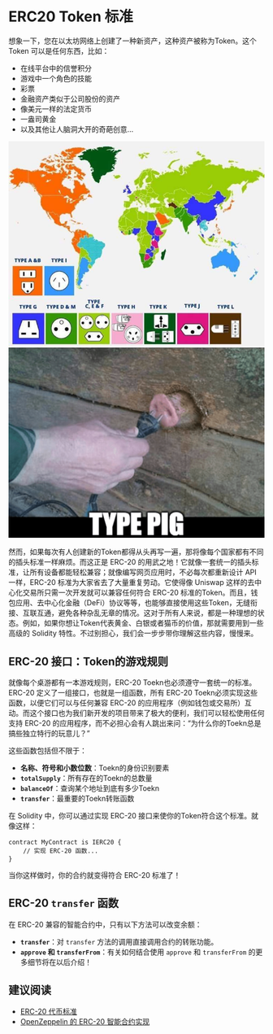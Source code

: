 # ERC20 Token 标准

想象一下，您在以太坊网络上创建了一种新资产，这种资产被称为Token。这个 Token 可以是任何东西，比如：

- 在线平台中的信誉积分
- 游戏中一个角色的技能
- 彩票
- 金融资产类似于公司股份的资产
- 像美元一样的法定货币
- 一盎司黄金
- 以及其他让人脑洞大开的奇葩创意...

![plug_standard.jpeg](./img/plug_standard.jpeg)
![plug_pig.jpeg](./img/plug_pig.png)

然而，如果每次有人创建新的Token都得从头再写一遍，那将像每个国家都有不同的插头标准一样麻烦。而这正是 ERC-20 的用武之地！它就像一套统一的插头标准，让所有设备都能轻松兼容；就像编写网页应用时，不必每次都重新设计 API 一样，ERC-20 标准为大家省去了大量重复劳动。它使得像 Uniswap 这样的去中心化交易所只需一次开发就可以兼容任何符合 ERC-20 标准的Token。而且，钱包应用、去中心化金融（DeFi）协议等等，也能够直接使用这些Token，无缝衔接、互联互通，避免各种杂乱无章的情况。这对于所有人来说，都是一种理想的状态。例如，如果你想让Token代表黄金、白银或者猫币的价值，那就需要用到一些高级的 Solidity 特性。不过别担心，我们会一步步带你理解这些内容，慢慢来。

## ERC-20 接口：Token的游戏规则

就像每个桌游都有一本游戏规则，ERC-20 Toekn也必须遵守一套统一的标准。ERC-20 定义了一组接口，也就是一组函数，所有 ERC-20 Toekn必须实现这些函数，以便它们可以与任何兼容 ERC-20 的应用程序（例如钱包或交易所）互动。而这个接口也为我们新开发的项目带来了极大的便利，我们可以轻松使用任何支持 ERC-20 的应用程序，而不必担心会有人跳出来问：“为什么你的Toekn总是搞些独立特行的玩意儿？”

这些函数包括但不限于：

- **名称、符号和小数位数**：Toekn的身份识别要素
- **`totalSupply`**：所有存在的Toekn的总数量
- **`balanceOf`**：查询某个地址到底有多少Toekn
- **`transfer`**：最重要的Toekn转账函数

在 Solidity 中，你可以通过实现 ERC-20 接口来使你的Token符合这个标准。就像这样：

```solidity
contract MyContract is IERC20 {
    // 实现 ERC-20 函数...
}
```

当你这样做时，你的合约就变得符合 ERC-20 标准了！

## ERC-20 `transfer` 函数

在 ERC-20 兼容的智能合约中，只有以下方法可以改变余额：

- **`transfer`**：对 `transfer` 方法的调用直接调用合约的转账功能。
- **`approve` 和 `transferFrom`**：有关如何结合使用 `approve` 和 `transferFrom` 的更多细节将在以后介绍！

## 建议阅读

- [ERC-20 代币标准](https://eips.ethereum.org/EIPS/eip-20)
- [OpenZeppelin 的 ERC-20 智能合约实现](https://github.com/OpenZeppelin/openzeppelin-contracts/blob/v5.0.2/contracts/token/ERC20/ERC20.sol)

